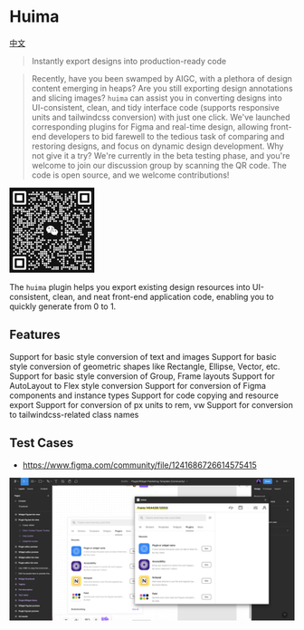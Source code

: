# Huima

[中文](https://github.com/tolerance-go/huima/blob/main/README.zh-CN.md)

> Instantly export designs into production-ready code

> Recently, have you been swamped by AIGC, with a plethora of design content emerging in heaps? Are you still exporting design annotations and slicing images? `huima` can assist you in converting designs into UI-consistent, clean, and tidy interface code (supports responsive units and tailwindcss conversion) with just one click. We've launched corresponding plugins for Figma and real-time design, allowing front-end developers to bid farewell to the tedious task of comparing and restoring designs, and focus on dynamic design development. Why not give it a try? We're currently in the beta testing phase, and you're welcome to join our discussion group by scanning the QR code. The code is open source, and we welcome contributions!

<img src="qr-code.png" width="150" height="150">

The `huima` plugin helps you export existing design resources into UI-consistent, clean, and neat front-end application code, enabling you to quickly generate from 0 to 1.

## Features

Support for basic style conversion of text and images
Support for basic style conversion of geometric shapes like Rectangle, Ellipse, Vector, etc.
Support for basic style conversion of Group, Frame layouts
Support for AutoLayout to Flex style conversion
Support for conversion of Figma components and instance types
Support for code copying and resource export
Support for conversion of px units to rem, vw
Support for conversion to tailwindcss-related class names

## Test Cases

-  https://www.figma.com/community/file/1241686726614575415

![](cover.jpg)
